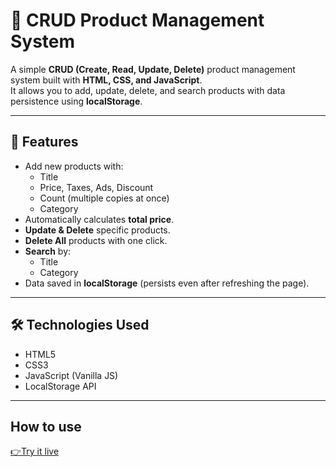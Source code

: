# 🛒 CRUD Product Management System

A simple **CRUD (Create, Read, Update, Delete)** product management system built with **HTML, CSS, and JavaScript**.  
It allows you to add, update, delete, and search products with data persistence using **localStorage**.

---

## 🚀 Features
- Add new products with:
  - Title
  - Price, Taxes, Ads, Discount
  - Count (multiple copies at once)
  - Category
- Automatically calculates **total price**.
- **Update & Delete** specific products.
- **Delete All** products with one click.
- **Search** by:
  - Title
  - Category
- Data saved in **localStorage** (persists even after refreshing the page).


---

## 🛠️ Technologies Used
- HTML5
- CSS3
- JavaScript (Vanilla JS)
- LocalStorage API

---
## How to use
[👉Try it live](http://localhost:63342/untitled/index.html?_ijt=k7airjl17ikkd25of928gdf1r4&_ij_reload=RELOAD_ON_SAVE)
